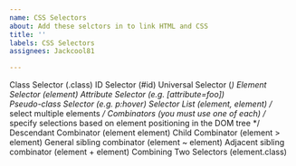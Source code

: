 ```yaml
---
name: CSS Selectors
about: Add these selctors in to link HTML and CSS
title: ''
labels: CSS Selectors
assignees: Jackcool81

---
```


Class Selector (.class)
    ID Selector (#id)
    Universal Selector (*)
    Element Selector (element) 
    Attribute Selector (e.g. [attribute=foo])     
    Pseudo-class Selector (e.g. p:hover)
    Selector List (element, element)                   /* select multiple elements */
    Combinators (you must use one of each)    /* specify selections based on element positioning in the DOM tree */
        Descendant Combinator (element element)
        Child Combinator (element > element)
        General sibling combinator (element ~ element)
        Adjacent sibling combinator (element + element)
        Combining Two Selectors (element.class)
